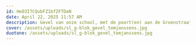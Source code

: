 ```yaml
---
id: HeO3I7CQvbFZ1bfZFTDeN
date: April 22, 2025 11:57 AM
description: Gevel van onze school, met de poort(en) aan de Groenstraat.
cover: /assets/uploads/sl_g-blok_gevel_tomjanssens.jpg
duotone: /assets/uploads/sl_g-blok_gevel_tomjanssens.jpg
---
```

